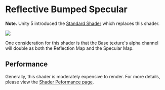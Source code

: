 Reflective Bumped Specular
==========================

**Note.** Unity 5 introduced the [Standard Shader](shader-StandardShader) which replaces this shader.

![](../uploads/Shaders/Shader-ReflBumpSpec.png) 

One consideration for this shader is that the Base texture's alpha channel will double as both the Reflection Map and the Specular Map.

<!-- include shader-ReflectiveFamilyImport -->

<!-- include shader-BumpSubsetImport -->

<!-- include shader-SpecularSubsetImport -->

Performance
-----------


Generally, this shader is moderately expensive to render. For more details, please view the [Shader Peformance page](shader-Performance).
